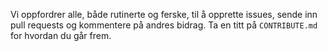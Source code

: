 Vi oppfordrer alle, både rutinerte og ferske, til å opprette issues, sende inn pull requests og kommentere på andres bidrag. Ta en titt på `CONTRIBUTE.md` for hvordan du går frem.